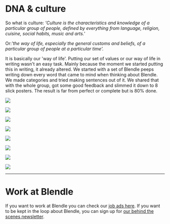 # DNA & culture

So what is culture: *'Culture is the characteristics and knowledge of a particular group of people, defined by everything from language, religion, cuisine, social habits, music and arts.'*

Or:*'the way of life, especially the general customs and beliefs, of a particular group of people at a particular time'.*

It is basically our 'way of life'. Putting our set of values or our way of life in writing wasn't an easy task. Mainly because the moment we started putting this in writing, it already altered. We started with a set of Blendle peeps writing down every word that came to mind when thinking about Blendle. We made categories and tried making sentences out of it. We shared that with the whole group, got some good feedback and slimmed it down to 8 slick posters. The result is far from perfect or complete but is 80% done.

![](DNA%20&%20culture%20202cd9d360e8815fa5b4eec2de11bfc8/1SaveJournalism.png)

![](DNA%20&%20culture%20202cd9d360e8815fa5b4eec2de11bfc8/2Freedomandresponsibility.png)

![](DNA%20&%20culture%20202cd9d360e8815fa5b4eec2de11bfc8/3.Ourownbiggestcritic.png)

![](DNA%20&%20culture%20202cd9d360e8815fa5b4eec2de11bfc8/4.Youdecide.png)

![](DNA%20&%20culture%20202cd9d360e8815fa5b4eec2de11bfc8/5.Speedasahabit.png)

![](DNA%20&%20culture%20202cd9d360e8815fa5b4eec2de11bfc8/6.Staylightweight.png)

![](DNA%20&%20culture%20202cd9d360e8815fa5b4eec2de11bfc8/7.Aimforthesweetspots.png)

![](DNA%20&%20culture%20202cd9d360e8815fa5b4eec2de11bfc8/8.Blendleisus.png)

---

# Work at Blendle

If you want to work at Blendle you can check our [job ads here](https://blendle.homerun.co/). If you want to be kept in the loop about Blendle, you can sign up for [our behind the scenes newsletter](https://blendle.homerun.co/yes-keep-me-posted/tr/apply?token=8092d4128c306003d97dd3821bad06f2).